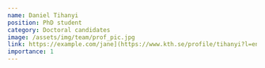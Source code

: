 ```yaml
---
name: Daniel Tihanyi
position: PhD student
category: Doctoral candidates
image: /assets/img/team/prof_pic.jpg
link: https://example.com/jane](https://www.kth.se/profile/tihanyi?l=en
importance: 1
---
```

